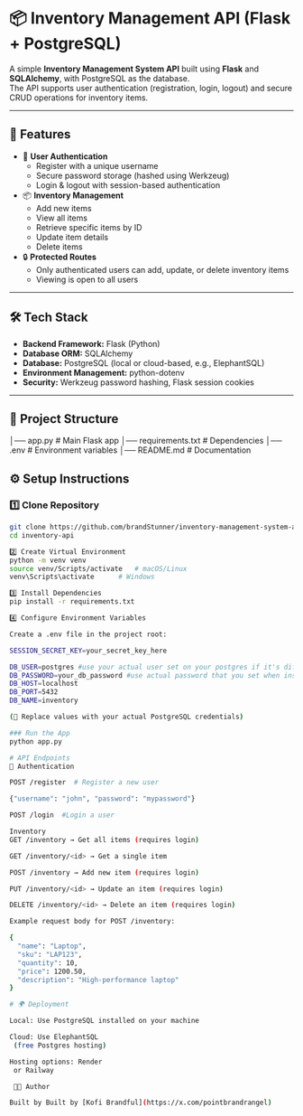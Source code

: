 # 📦 Inventory Management API (Flask + PostgreSQL)

A simple **Inventory Management System API** built using **Flask** and **SQLAlchemy**, with PostgreSQL as the database.  
The API supports user authentication (registration, login, logout) and secure CRUD operations for inventory items.

---

## 🚀 Features
- 👤 **User Authentication**
  - Register with a unique username
  - Secure password storage (hashed using Werkzeug)
  - Login & logout with session-based authentication
- 📦 **Inventory Management**
  - Add new items
  - View all items
  - Retrieve specific items by ID
  - Update item details
  - Delete items
- 🔒 **Protected Routes**
  - Only authenticated users can add, update, or delete inventory items
  - Viewing is open to all users

---

## 🛠️ Tech Stack
- **Backend Framework:** Flask (Python)
- **Database ORM:** SQLAlchemy
- **Database:** PostgreSQL (local or cloud-based, e.g., ElephantSQL)
- **Environment Management:** python-dotenv
- **Security:** Werkzeug password hashing, Flask session cookies

---

## 📂 Project Structure
│── app.py # Main Flask app
│── requirements.txt # Dependencies
│── .env # Environment variables
│── README.md # Documentation

## ⚙️ Setup Instructions

### 1️⃣ Clone Repository
```bash
git clone https://github.com/brandStunner/inventory-management-system-api.git
cd inventory-api

2️⃣ Create Virtual Environment
python -m venv venv
source venv/Scripts/activate   # macOS/Linux
venv\Scripts\activate      # Windows

3️⃣ Install Dependencies
pip install -r requirements.txt

4️⃣ Configure Environment Variables

Create a .env file in the project root:

SESSION_SECRET_KEY=your_secret_key_here

DB_USER=postgres #use your actual user set on your postgres if it's different
DB_PASSWORD=your_db_password #use actual password that you set when installing postgres
DB_HOST=localhost
DB_PORT=5432
DB_NAME=inventory

(🔑 Replace values with your actual PostgreSQL credentials)

### Run the App
python app.py

# API Endpoints
🔐 Authentication

POST /register  # Register a new user

{"username": "john", "password": "mypassword"}

POST /login  #Login a user

Inventory
GET /inventory → Get all items (requires login)

GET /inventory/<id> → Get a single item

POST /inventory → Add new item (requires login)

PUT /inventory/<id> → Update an item (requires login)

DELETE /inventory/<id> → Delete an item (requires login)

Example request body for POST /inventory:

{
  "name": "Laptop",
  "sku": "LAP123",
  "quantity": 10,
  "price": 1200.50,
  "description": "High-performance laptop"
}

# 🌍 Deployment

Local: Use PostgreSQL installed on your machine

Cloud: Use ElephantSQL
 (free Postgres hosting)

Hosting options: Render
 or Railway

 👨‍💻 Author

Built by Built by [Kofi Brandful](https://x.com/pointbrandrangel)
